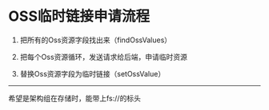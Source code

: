 # OSS临时链接申请流程

1. 把所有的Oss资源字段找出来（findOssValues）

2. 把每个Oss资源循环，发送请求给后端，申请临时资源

3. 替换Oss资源字段为临时链接（setOssValue）

----

希望是架构组在存储时，能带上fs://的标头